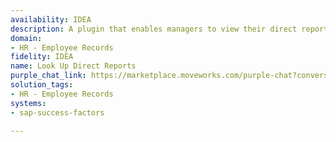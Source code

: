 ```yaml
---
availability: IDEA
description: A plugin that enables managers to view their direct reports.
domain:
- HR - Employee Records
fidelity: IDEA
name: Look Up Direct Reports
purple_chat_link: https://marketplace.moveworks.com/purple-chat?conversation=%7B%22messages%22%3A%5B%7B%22role%22%3A%22user%22%2C%22parts%22%3A%5B%7B%22richText%22%3A%22I+want+to+view+details+of+my+team.%22%7D%5D%7D%2C%7B%22role%22%3A%22assistant%22%2C%22parts%22%3A%5B%7B%22reasoningSteps%22%3A%5B%7B%22status%22%3A%22success%22%2C%22richText%22%3A%22%3Cp+xmlns%3D%5C%22http%3A%2F%2Fwww.w3.org%2F1999%2Fxhtml%5C%22%3ESearching+%3Cb%3ESAP+SuccessFactors%3C%2Fb%3E+for+your+team+members%2C+including+your+direct+reports+and+those+under+sub-managers.%3C%2Fp%3E%22%7D%5D%7D%2C%7B%22richText%22%3A%22%3Cp+xmlns%3D%5C%22http%3A%2F%2Fwww.w3.org%2F1999%2Fxhtml%5C%22%3EI+can+help+you+view+your+team+members.+Would+you+like+to+see+only+your+direct+reports%2C+or+your+entire+team+hierarchy%2C+including+those+reporting+to+your+sub-managers%3F%3C%2Fp%3E%22%7D%5D%7D%2C%7B%22role%22%3A%22user%22%2C%22parts%22%3A%5B%7B%22richText%22%3A%22Show+me+my+entire+team+hierarchy.%22%7D%5D%7D%2C%7B%22role%22%3A%22assistant%22%2C%22parts%22%3A%5B%7B%22reasoningSteps%22%3A%5B%7B%22status%22%3A%22success%22%2C%22richText%22%3A%22%3Cp+xmlns%3D%5C%22http%3A%2F%2Fwww.w3.org%2F1999%2Fxhtml%5C%22%3ERetrieving+your+full+team+hierarchy+from+%3Cb%3ESAP+SuccessFactors%3C%2Fb%3E.%3C%2Fp%3E%22%7D%5D%7D%2C%7B%22richText%22%3A%22%3Cp+xmlns%3D%5C%22http%3A%2F%2Fwww.w3.org%2F1999%2Fxhtml%5C%22%3ENo+problem%21+Here%27s+your+entire+team+hierarchy%3A%3C%2Fp%3E%3Cul+xmlns%3D%5C%22http%3A%2F%2Fwww.w3.org%2F1999%2Fxhtml%5C%22%3E%3Cli%3E%3Cb%3EAlex+Johnson%3C%2Fb%3E+-+%3Ci%3ESenior+Software+Engineer%3C%2Fi%3E%3C%2Fli%3E%3Cli%3E%3Cb%3EMaria+Garcia%3C%2Fb%3E+-+%3Ci%3EProduct+Manager%3C%2Fi%3E%3Cul%3E%3Cli%3E%3Cb%3EJohn+Smith%3C%2Fb%3E+-+%3Ci%3ESoftware+Engineer%3C%2Fi%3E%3C%2Fli%3E%3C%2Ful%3E%3C%2Fli%3E%3Cli%3E%3Cb%3EDavid+Lee%3C%2Fb%3E+-+%3Ci%3EQuality+Assurance+Lead%3C%2Fi%3E%3Cul%3E%3Cli%3E%3Cb%3ESarah+Chen%3C%2Fb%3E+-+%3Ci%3EQA+Tester%3C%2Fi%3E%3C%2Fli%3E%3Cli%3E%3Cb%3EMichael+Brown%3C%2Fb%3E+-+%3Ci%3EQA+Engineer%3C%2Fi%3E%3C%2Fli%3E%3C%2Ful%3E%3C%2Fli%3E%3C%2Ful%3E%3Cp+xmlns%3D%5C%22http%3A%2F%2Fwww.w3.org%2F1999%2Fxhtml%5C%22%3EPlease+tell+me+the+name+of+the+employee+you%27d+like+to+see+more+details+for.%3C%2Fp%3E%22%7D%5D%7D%2C%7B%22role%22%3A%22user%22%2C%22parts%22%3A%5B%7B%22richText%22%3A%22Show+me+John+Smith%27s+details.%22%7D%5D%7D%2C%7B%22role%22%3A%22assistant%22%2C%22parts%22%3A%5B%7B%22reasoningSteps%22%3A%5B%7B%22status%22%3A%22success%22%2C%22richText%22%3A%22%3Cp+xmlns%3D%5C%22http%3A%2F%2Fwww.w3.org%2F1999%2Fxhtml%5C%22%3ERetrieving+detailed+profile+information+for+John+Smith+from+%3Cb%3ESAP+SuccessFactors%3C%2Fb%3E.%3C%2Fp%3E%22%7D%5D%7D%2C%7B%22richText%22%3A%22%3Cp%3EHere+are+the+details+for+%3Cstrong%3EJohn+Smith%3C%2Fstrong%3E%3A%3C%2Fp%3E%3Cul%3E%3Cli%3E%3Cp%3E%3Cstrong%3EStatus%3C%2Fstrong%3E%3A+Active%3C%2Fp%3E%3C%2Fli%3E%3Cli%3E%3Cp%3E%3Cstrong%3EEmployee+Name%3C%2Fstrong%3E%3A+John+Smith%3C%2Fp%3E%3C%2Fli%3E%3Cli%3E%3Cp%3E%3Cstrong%3EEmail%3C%2Fstrong%3E%3A+john.smith%40example.com%3C%2Fp%3E%3C%2Fli%3E%3Cli%3E%3Cp%3E%3Cstrong%3EDepartment%3C%2Fstrong%3E%3A+Engineering%3C%2Fp%3E%3C%2Fli%3E%3Cli%3E%3Cp%3E%3Cstrong%3EJob+Title%3C%2Fstrong%3E%3A+Software+Engineer%3C%2Fp%3E%3C%2Fli%3E%3Cli%3E%3Cp%3E%3Cstrong%3EHire+Date%3C%2Fstrong%3E%3A+2022-01-20%3C%2Fp%3E%3C%2Fli%3E%3Cli%3E%3Cp%3E%3Cstrong%3EStart+Date%3C%2Fstrong%3E%3A+2022-01-20%3C%2Fp%3E%3C%2Fli%3E%3Cli%3E%3Cp%3E%3Cstrong%3EFTE%3C%2Fstrong%3E%3A+Yes%3C%2Fp%3E%3C%2Fli%3E%3Cli%3E%3Cp%3E%3Cstrong%3EPhone+Number%3C%2Fstrong%3E%3A+%2B1+%28555%29+987-6543%3C%2Fp%3E%3C%2Fli%3E%3Cli%3E%3Cp%3E%3Cstrong%3ELocation%3C%2Fstrong%3E%3A+San+Francisco+Office%3C%2Fp%3E%3C%2Fli%3E%3Cli%3E%3Cp%3E%3Cstrong%3EManager%3C%2Fstrong%3E%3A+Maria+Garcia%3C%2Fp%3E%3C%2Fli%3E%3C%2Ful%3E%22%7D%2C%7B%22citations%22%3A%5B%7B%22connectorName%22%3A%22sap-successfactors%22%2C%22citationTitle%22%3A%22John+Smith%22%7D%5D%7D%5D%7D%5D%7D
solution_tags:
- HR - Employee Records
systems:
- sap-success-factors

---
```

